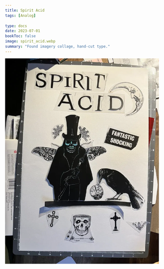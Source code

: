 ```yaml
---
title: Spirit Acid
tags: [Analog]

type: docs
date: 2023-07-01
bookToc: false
image: spirit_acid.webp
summary: "Found imagery collage, hand-cut type."
---
```


![The work in progress](rotate.webp)